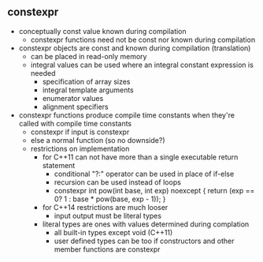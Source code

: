 ## constexpr
- conceptually const value known during compilation
	- constexpr functions need not be const nor known during compilation
- constexpr objects are const and known during compilation (translation)
	- can be placed in read-only memory
	- integral values can be used where an integral constant expression is needed
		- specification of array sizes
		- integral template arguments
		- enumerator values
		- alignment specifiers
- constexpr functions produce compile time constants when they're called with compile time constants
	- constexpr if input is constexpr
	- else a normal function (so no downside?)
	- restrictions on implementation	
		- for C++11 can not have more than a single executable return statement
			- conditional "?:" operator can be used in place of if-else
			- recursion can be used instead of loops
			- constexpr int pow(int base, int exp) noexcept { return (exp == 0? 1 : base * pow(base, exp - 1)); }
		- for C++14 restrictions are much looser
			- input output must be literal types
		- literal types are ones with values determined during complation
			- all built-in types except void (C++11)
			- user defined types can be too if constructors and other member functions are constexpr
			